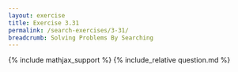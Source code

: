 ```yaml
---
layout: exercise
title: Exercise 3.31
permalink: /search-exercises/3-31/
breadcrumb: Solving Problems By Searching
---
```


{% include mathjax_support %}
{% include_relative question.md %}
